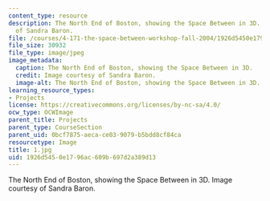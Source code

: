 ```yaml
---
content_type: resource
description: The North End of Boston, showing the Space Between in 3D. Image courtesy
  of Sandra Baron.
file: /courses/4-171-the-space-between-workshop-fall-2004/1926d5450e1796ac609b697d2a389d13_1.jpg
file_size: 30932
file_type: image/jpeg
image_metadata:
  caption: The North End of Boston, showing the Space Between in 3D.
  credit: Image courtesy of Sandra Baron.
  image-alt: The North End of Boston, showing the Space Between in 3D.
learning_resource_types:
- Projects
license: https://creativecommons.org/licenses/by-nc-sa/4.0/
ocw_type: OCWImage
parent_title: Projects
parent_type: CourseSection
parent_uid: 0bcf7875-aeca-ce03-9079-b5bdd8cf84ca
resourcetype: Image
title: 1.jpg
uid: 1926d545-0e17-96ac-609b-697d2a389d13
---
```

The North End of Boston, showing the Space Between in 3D. Image courtesy of Sandra Baron.